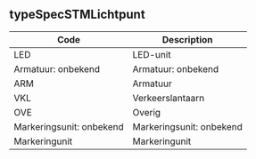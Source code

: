 ## typeSpecSTMLichtpunt				
				
|	Code	|	Description	|
|	---	|	---	|
|	LED	|	LED-unit	|
|	Armatuur: onbekend	|	Armatuur: onbekend	|
|	ARM	|	Armatuur	|
|	VKL	|	Verkeerslantaarn	|
|	OVE	|	Overig	|
|	Markeringsunit: onbekend	|	Markeringsunit: onbekend	|
|	Markeringunit	|	Markeringunit	|
